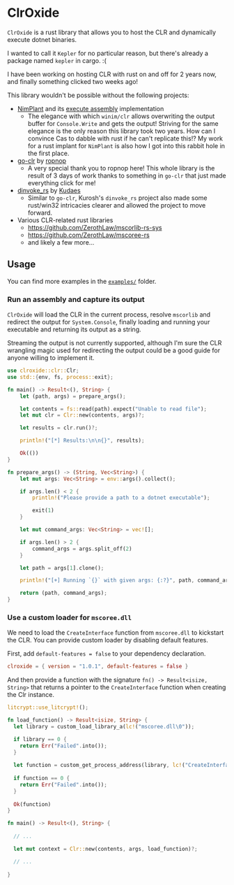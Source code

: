 # ClrOxide
`ClrOxide` is a rust library that allows you to host the CLR and dynamically execute dotnet binaries.

I wanted to call it `Kepler` for no particular reason, but there's already a package named `kepler` in cargo. :(

I have been working on hosting CLR with rust on and off for 2 years now, and finally something clicked two weeks ago!

This library wouldn't be possible without the following projects:

- [NimPlant](https://github.com/chvancooten/NimPlant) and its [execute assembly](https://github.com/chvancooten/NimPlant/tree/main/client/commands/risky/executeAssembly.nim) implementation
  - The elegance with which `winim/clr` allows overwriting the output buffer for `Console.Write` and gets the output! Striving for the same elegance is the only reason this library took two years. 
How can I convince Cas to dabble with rust if he can't replicate this!? My work for a rust implant for `NimPlant` is also how I got into this rabbit hole in the first place.
- [go-clr](https://github.com/ropnop/go-clr) by [ropnop](https://github.com/ropnop)
  - A very special thank you to ropnop here! This whole library is the result of 3 days of work thanks to something in `go-clr` that just made everything click for me!
- [dinvoke_rs](https://github.com/Kudaes/DInvoke_rs) by [Kudaes](https://github.com/Kudaes)
  - Similar to `go-clr`, Kurosh's `dinvoke_rs` project also made some rust/win32 intricacies clearer and allowed the project to move forward.
- Various CLR-related rust libraries
  - https://github.com/ZerothLaw/mscorlib-rs-sys
  - https://github.com/ZerothLaw/mscoree-rs
  - and likely a few more...


## Usage

You can find more examples in the [`examples/`](examples) folder.

### Run an assembly and capture its output

`ClrOxide` will load the CLR in the current process, resolve `mscorlib` and redirect the output for `System.Console`, finally loading and running your executable and returning its output as a string.

Streaming the output is not currently supported, although I'm sure the CLR wrangling magic used for redirecting the output could be a good guide for anyone willing to implement it.

```rust
use clroxide::clr::Clr;
use std::{env, fs, process::exit};

fn main() -> Result<(), String> {
    let (path, args) = prepare_args();

    let contents = fs::read(path).expect("Unable to read file");
    let mut clr = Clr::new(contents, args)?;

    let results = clr.run()?;

    println!("[*] Results:\n\n{}", results);

    Ok(())
}

fn prepare_args() -> (String, Vec<String>) {
    let mut args: Vec<String> = env::args().collect();

    if args.len() < 2 {
        println!("Please provide a path to a dotnet executable");

        exit(1)
    }

    let mut command_args: Vec<String> = vec![];

    if args.len() > 2 {
        command_args = args.split_off(2)
    }

    let path = args[1].clone();

    println!("[+] Running `{}` with given args: {:?}", path, command_args);

    return (path, command_args);
}
```

### Use a custom loader for `mscoree.dll`

We need to load the `CreateInterface` function from `mscoree.dll` to kickstart the CLR. You can provide custom loader by disabling default features.

First, add `default-features = false` to your dependency declaration.

```toml
clroxide = { version = "1.0.1", default-features = false }
```

And then provide a function with the signature `fn() -> Result<isize, String>` that returns a pointer to the `CreateInterface` function when creating the Clr instance.

```rust
litcrypt::use_litcrypt!();

fn load_function() -> Result<isize, String> {
  let library = custom_load_library_a(lc!("mscoree.dll\0"));

  if library == 0 {
    return Err("Failed".into());
  }
  
  let function = custom_get_process_address(library, lc!("CreateInterface\0"));
  
  if function == 0 {
    return Err("Failed".into());
  }
  
  Ok(function)
}

fn main() -> Result<(), String> {
 
  // ...

  let mut context = Clr::new(contents, args, load_function)?;

  // ...
  
}
```